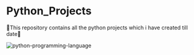 # Python_Projects
🐍This repository contains all the python projects which i have created till date🐍

![python-programming-language](https://user-images.githubusercontent.com/115020401/206313203-5c7aedf0-7d41-4203-a251-8d102202ce90.png)

